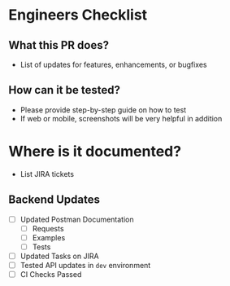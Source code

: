 # Engineers Checklist

## What this PR does?
- List of updates for features, enhancements, or bugfixes

## How can it be tested?
- Please provide step-by-step guide on how to test
- If web or mobile, screenshots will be very helpful in addition

# Where is it documented?
- List JIRA tickets

## Backend Updates
- [ ] Updated Postman Documentation
	- [ ] Requests
	- [ ] Examples
	- [ ] Tests
- [ ] Updated Tasks on JIRA
- [ ] Tested API updates in `dev` environment
- [ ] CI Checks Passed